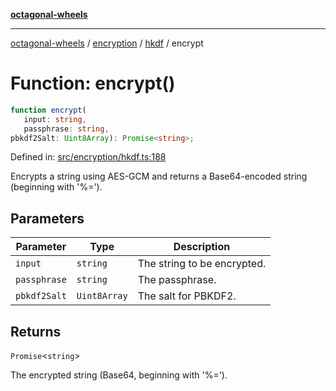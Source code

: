 [**octagonal-wheels**](../../../README.md)

***

[octagonal-wheels](../../../modules.md) / [encryption](../../README.md) / [hkdf](../README.md) / encrypt

# Function: encrypt()

```ts
function encrypt(
   input: string, 
   passphrase: string, 
pbkdf2Salt: Uint8Array): Promise<string>;
```

Defined in: [src/encryption/hkdf.ts:188](https://github.com/vrtmrz/octagonal-wheels/blob/main/src/encryption/hkdf.ts#L188)

Encrypts a string using AES-GCM and returns a Base64-encoded string (beginning with '%=').

## Parameters

| Parameter | Type | Description |
| ------ | ------ | ------ |
| `input` | `string` | The string to be encrypted. |
| `passphrase` | `string` | The passphrase. |
| `pbkdf2Salt` | `Uint8Array` | The salt for PBKDF2. |

## Returns

`Promise`\<`string`\>

The encrypted string (Base64, beginning with '%=').
